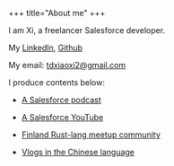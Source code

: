 +++
title="About me"
+++

I am Xi, a freelancer Salesforce developer. 

My [LinkedIn](https://www.linkedin.com/in/xixiaofinland/),
[Github](https://github.com/xixiaofinland)

My email: tdxiaoxi2@gmail.com

I produce contents below:

- [A Salesforce podcast](http://salesforceway.com/podcast)

- [A Salesforce YouTube](https://www.youtube.com/@salesforceway)

- [Finland Rust-lang meetup community](https://www.meetup.com/finland-rust-meetup/)

- [Vlogs in the Chinese language](https://www.youtube.com/@finlandcoder)
